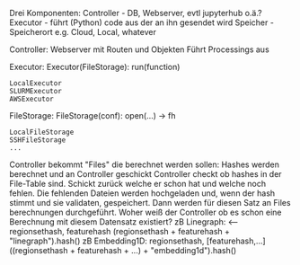 Drei Komponenten:
    Controller - DB, Webserver, evtl jupyterhub o.ä.?
    Executor - führt (Python) code aus der an ihn gesendet wird
    Speicher - Speicherort e.g. Cloud, Local, whatever


Controller:
    Webserver mit Routen und Objekten
    Führt Processings aus

Executor:
    Executor(FileStorage):
        run(function)

    LocalExecutor
    SLURMExecutor
    AWSExecutor

FileStorage:
    FileStorage(conf):
        open(...) -> fh

    LocalFileStorage
    SSHFileStorage
    ...

Controller bekommt "Files" die berechnet werden sollen:
    Hashes werden berechnet und an Controller geschickt
    Controller checkt ob hashes in der File-Table sind.
    Schickt zurück welche er schon hat und welche noch fehlen.
    Die fehlenden Dateien werden hochgeladen und, wenn der hash stimmt und sie validaten, gespeichert.
    Dann werden für diesen Satz an Files berechnungen durchgeführt.
    Woher weiß der Controller ob es schon eine Berechnung mit diesem Datensatz existiert?
        zB Linegraph: <-- regionsethash, featurehash
            (regionsethash + featurehash + "linegraph").hash()
        zB Embedding1D: regionsethash, [featurehash,...]
            ((regionsethash + featurehash + ...) + "embedding1d").hash()


